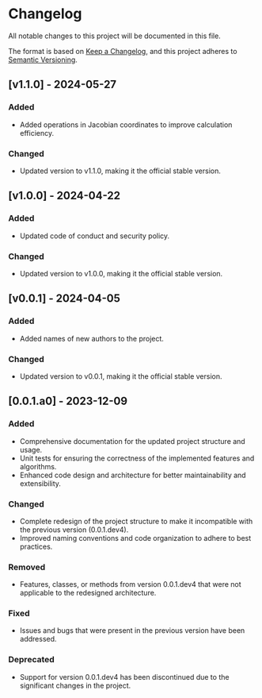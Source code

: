 # Changelog

All notable changes to this project will be documented in this file.

The format is based on [Keep a Changelog](https://keepachangelog.com/en/1.0.0/), and this project adheres to [Semantic Versioning](https://semver.org/spec/v2.0.0.html).

## [v1.1.0] - 2024-05-27

### Added
- Added operations in Jacobian coordinates to improve calculation efficiency.

### Changed
- Updated version to v1.1.0, making it the official stable version.

## [v1.0.0] - 2024-04-22

### Added
- Updated code of conduct and security policy.

### Changed
- Updated version to v1.0.0, making it the official stable version.

## [v0.0.1] - 2024-04-05

### Added
- Added names of new authors to the project.

### Changed
- Updated version to v0.0.1, making it the official stable version.

## [0.0.1.a0] - 2023-12-09

### Added
- Comprehensive documentation for the updated project structure and usage.
- Unit tests for ensuring the correctness of the implemented features and algorithms.
- Enhanced code design and architecture for better maintainability and extensibility.

### Changed
- Complete redesign of the project structure to make it incompatible with the previous version (0.0.1.dev4).
- Improved naming conventions and code organization to adhere to best practices.

### Removed
- Features, classes, or methods from version 0.0.1.dev4 that were not applicable to the redesigned architecture.

### Fixed
- Issues and bugs that were present in the previous version have been addressed.

### Deprecated
- Support for version 0.0.1.dev4 has been discontinued due to the significant changes in the project.
